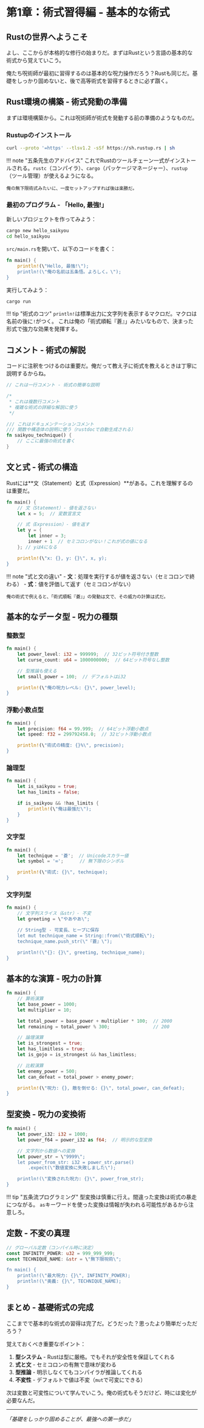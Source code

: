 # 第1章：術式習得編 - 基本的な術式

## Rustの世界へようこそ

よし、ここからが本格的な修行の始まりだ。まずはRustという言語の基本的な術式から覚えていこう。

俺たち呪術師が最初に習得するのは基本的な呪力操作だろう？Rustも同じだ。基礎をしっかり固めないと、後で高等術式を習得するときに必ず躓く。

## Rust環境の構築 - 術式発動の準備

まずは環境構築から。これは呪術師が術式を発動する前の準備のようなものだ。

### Rustupのインストール

```bash
curl --proto '=https' --tlsv1.2 -sSf https://sh.rustup.rs | sh
```

!!! note "五条先生のアドバイス"
    これでRustのツールチェーン一式がインストールされる。`rustc`（コンパイラ）、`cargo`（パッケージマネージャー）、`rustup`（ツール管理）が使えるようになる。

    俺の無下限術式みたいに、一度セットアップすれば後は楽勝だ。

### 最初のプログラム - 「Hello, 最強!」

新しいプロジェクトを作ってみよう：

```bash
cargo new hello_saikyou
cd hello_saikyou
```

`src/main.rs`を開いて、以下のコードを書く：

```rust
fn main() {
    println!(\"Hello, 最強!\");
    println!(\"俺の名前は五条悟。よろしく。\");
}
```

実行してみよう：

```bash
cargo run
```

!!! tip "術式のコツ"
    `println!`は標準出力に文字列を表示するマクロだ。マクロは名前の後に`!`がつく。
    これは俺の「術式順転『蒼』」みたいなもので、決まった形式で強力な効果を発揮する。

## コメント - 術式の解説

コードに注釈をつけるのは重要だ。俺だって教え子に術式を教えるときは丁寧に説明するからね。

```rust
// これは一行コメント - 術式の簡単な説明

/*
 * これは複数行コメント
 * 複雑な術式の詳細な解説に使う
 */

/// これはドキュメンテーションコメント
/// 関数や構造体の説明に使う（rustdocで自動生成される）
fn saikyou_technique() {
    // ここに最強の術式を書く
}
```

## 文と式 - 術式の構造

Rustには\*\*文（Statement）**と**式（Expression）\*\*がある。これを理解するのは重要だ。

```rust
fn main() {
    // 文（Statement）- 値を返さない
    let x = 5;  // 変数宣言文

    // 式（Expression）- 値を返す
    let y = {
        let inner = 3;
        inner + 1  // セミコロンがない！これが式の値になる
    }; // yは4になる

    println!(\"x: {}, y: {}\", x, y);
}
```

!!! note "式と文の違い"
    - **文**：処理を実行するが値を返さない（セミコロンで終わる）
    - **式**：値を評価して返す（セミコロンがない）

    俺の術式で例えると、「術式順転『蒼』」の発動は文で、その威力の計算は式だ。

## 基本的なデータ型 - 呪力の種類

### 整数型

```rust
fn main() {
    let power_level: i32 = 999999;  // 32ビット符号付き整数
    let curse_count: u64 = 1000000000;  // 64ビット符号なし整数

    // 型推論も使える
    let small_power = 100;  // デフォルトはi32

    println!(\"俺の呪力レベル: {}\", power_level);
}
```

### 浮動小数点型

```rust
fn main() {
    let precision: f64 = 99.999;  // 64ビット浮動小数点
    let speed: f32 = 299792458.0;  // 32ビット浮動小数点

    println!(\"術式の精度: {}%\", precision);
}
```

### 論理型

```rust
fn main() {
    let is_saikyou = true;
    let has_limits = false;

    if is_saikyou && !has_limits {
        println!(\"俺は最強だ\");
    }
}
```

### 文字型

```rust
fn main() {
    let technique = '蒼';  // Unicodeスカラー値
    let symbol = '∞';      // 無下限のシンボル

    println!(\"術式: {}\", technique);
}
```

### 文字列型

```rust
fn main() {
    // 文字列スライス（&str）- 不変
    let greeting = \"やあやあ\";

    // String型 - 可変長、ヒープに保存
    let mut technique_name = String::from(\"術式順転\");
    technique_name.push_str(\"『蒼』\");

    println!(\"{}: {}\", greeting, technique_name);
}
```

## 基本的な演算 - 呪力の計算

```rust
fn main() {
    // 算術演算
    let base_power = 1000;
    let multiplier = 10;

    let total_power = base_power + multiplier * 100;  // 2000
    let remaining = total_power % 300;                // 200

    // 論理演算
    let is_strongest = true;
    let has_limitless = true;
    let is_gojo = is_strongest && has_limitless;

    // 比較演算
    let enemy_power = 500;
    let can_defeat = total_power > enemy_power;

    println!(\"呪力: {}, 敵を倒せる: {}\", total_power, can_defeat);
}
```

## 型変換 - 呪力の変換術

```rust
fn main() {
    let power_i32: i32 = 1000;
    let power_f64 = power_i32 as f64;  // 明示的な型変換

    // 文字列から数値への変換
    let power_str = \"9999\";
    let power_from_str: i32 = power_str.parse()
        .expect(\"数値変換に失敗しました\");

    println!(\"変換された呪力: {}\", power_from_str);
}
```

!!! tip "五条流プログラミング"
    型変換は慎重に行え。間違った変換は術式の暴走につながる。
    `as`キーワードを使った変換は情報が失われる可能性があるから注意しろ。

## 定数 - 不変の真理

```rust
// グローバル定数（コンパイル時に決定）
const INFINITY_POWER: u32 = 999_999_999;
const TECHNIQUE_NAME: &str = \"無下限呪術\";

fn main() {
    println!(\"最大呪力: {}\", INFINITY_POWER);
    println!(\"奥義: {}\", TECHNIQUE_NAME);
}
```

## まとめ - 基礎術式の完成

ここまでで基本的な術式の習得は完了だ。どうだった？思ったより簡単だっただろう？

覚えておくべき重要なポイント：

1. **型システム** - Rustは型に厳格。でもそれが安全性を保証してくれる
1. **式と文** - セミコロンの有無で意味が変わる
1. **型推論** - 明示しなくてもコンパイラが推論してくれる
1. **不変性** - デフォルトで値は不変（`mut`で可変にできる）

次は変数と可変性について学んでいこう。俺の術式もそうだけど、時には変化が必要なんだ。

______________________________________________________________________

*「基礎をしっかり固めることが、最強への第一歩だ」*
